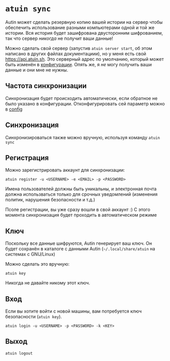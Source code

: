 # `atuin sync`

Autin может сделать резервную копию вашей истории на сервер чтобы обеспечить использование 
разными компьютерами одной и той же истории. Вся история будет зашифрована двусторонним шифрованием,
так что сервер _никогда_ не получит ваши данные!

Можно сделать свой сервер (запустив `atuin server start`, об этом написано в других 
файлах документациии), но у меня есть свой https://api.atuin.sh. Это серверный адрес по умолчанию,
который может быть изменён в [конфигурации](config.md). Опять же, я _не_ могу получить ваши данные 
и они мне не нужны.

## Частота синхронизации

Синхронизация будет происходить автоматически, если обратное не было указано в конфигурации.
Отконфигурировать сей параметр можно в [config](config.md)

## Синхронизация

Синхронизироваться также можно вручную, используя команду `atuin sync`

## Регистрация

Можно зарегистрировать аккаунт для синхронизации:

```
atuin register -u <USERNAME> -e <EMAIL> -p <PASSWORD>
```

Имена пользователей должны быть уникальны, и электронная почта должна использваться 
только для срочных уведомлений (изменения политик, нарушения безопасности и т.д.)

Псоле регистрации, вы уже сразу вошли в свой аккаунт :) С этого момента синхронизация 
будет проходить в автоматическом режиме

## Ключ

Поскольку все данные шифруются, Autin генерирует ваш ключ. Он будет сохранён в 
каталоге с данными Autin (`~/.local/share/atuin` на системах с GNU/Linux)

Можно сделать это вручную:

```
atuin key
```

Никогда не давайте никому этот ключ.

## Вход

Если вы хотите войти с новой машины, вам потребуется ключ безопасности (`atuin key`).

```
atuin login -u <USERNAME> -p <PASSWORD> -k <KEY>
```

## Выход

```
atuin logout
```
